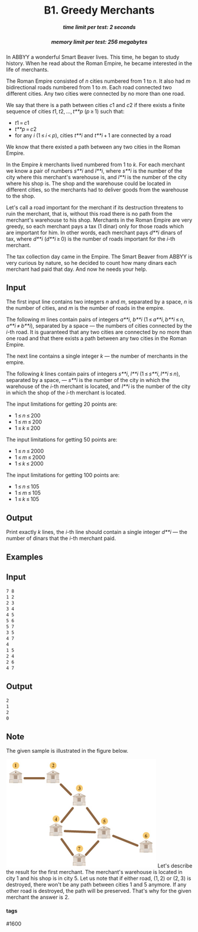 <h1 style='text-align: center;'> B1. Greedy Merchants</h1>

<h5 style='text-align: center;'>time limit per test: 2 seconds</h5>
<h5 style='text-align: center;'>memory limit per test: 256 megabytes</h5>

In ABBYY a wonderful Smart Beaver lives. This time, he began to study history. When he read about the Roman Empire, he became interested in the life of merchants.

The Roman Empire consisted of *n* cities numbered from 1 to *n*. It also had *m* bidirectional roads numbered from 1 to *m*. Each road connected two different cities. Any two cities were connected by no more than one road.

We say that there is a path between cities *c*1 and *c*2 if there exists a finite sequence of cities *t*1, *t*2, ..., *t**p* (*p* ≥ 1) such that:

* *t*1 = *c*1
* *t**p* = *c*2
* for any *i* (1 ≤ *i* < *p*), cities *t**i* and *t**i* + 1 are connected by a road

We know that there existed a path between any two cities in the Roman Empire.

In the Empire *k* merchants lived numbered from 1 to *k*. For each merchant we know a pair of numbers *s**i* and *l**i*, where *s**i* is the number of the city where this merchant's warehouse is, and *l**i* is the number of the city where his shop is. The shop and the warehouse could be located in different cities, so the merchants had to deliver goods from the warehouse to the shop.

Let's call a road important for the merchant if its destruction threatens to ruin the merchant, that is, without this road there is no path from the merchant's warehouse to his shop. Merchants in the Roman Empire are very greedy, so each merchant pays a tax (1 dinar) only for those roads which are important for him. In other words, each merchant pays *d**i* dinars of tax, where *d**i* (*d**i* ≥ 0) is the number of roads important for the *i*-th merchant.

The tax collection day came in the Empire. The Smart Beaver from ABBYY is very curious by nature, so he decided to count how many dinars each merchant had paid that day. And now he needs your help.

## Input

The first input line contains two integers *n* and *m*, separated by a space, *n* is the number of cities, and *m* is the number of roads in the empire.

The following *m* lines contain pairs of integers *a**i*, *b**i* (1 ≤ *a**i*, *b**i* ≤ *n*, *a**i* ≠ *b**i*), separated by a space — the numbers of cities connected by the *i*-th road. It is guaranteed that any two cities are connected by no more than one road and that there exists a path between any two cities in the Roman Empire.

The next line contains a single integer *k* — the number of merchants in the empire.

The following *k* lines contain pairs of integers *s**i*, *l**i* (1 ≤ *s**i*, *l**i* ≤ *n*), separated by a space, — *s**i* is the number of the city in which the warehouse of the *i*-th merchant is located, and *l**i* is the number of the city in which the shop of the *i*-th merchant is located.

The input limitations for getting 20 points are: 

* 1 ≤ *n* ≤ 200
* 1 ≤ *m* ≤ 200
* 1 ≤ *k* ≤ 200

The input limitations for getting 50 points are: 

* 1 ≤ *n* ≤ 2000
* 1 ≤ *m* ≤ 2000
* 1 ≤ *k* ≤ 2000

The input limitations for getting 100 points are: 

* 1 ≤ *n* ≤ 105
* 1 ≤ *m* ≤ 105
* 1 ≤ *k* ≤ 105
## Output

Print exactly *k* lines, the *i*-th line should contain a single integer *d**i* — the number of dinars that the *i*-th merchant paid.

## Examples

## Input


```
7 8  
1 2  
2 3  
3 4  
4 5  
5 6  
5 7  
3 5  
4 7  
4  
1 5  
2 4  
2 6  
4 7  

```
## Output


```
2  
1  
2  
0  

```
## Note

The given sample is illustrated in the figure below. 

 ![](images/2c7349c5420eb3690173a313cce6f3b7b5a44520.png) Let's describe the result for the first merchant. The merchant's warehouse is located in city 1 and his shop is in city 5. Let us note that if either road, (1, 2) or (2, 3) is destroyed, there won't be any path between cities 1 and 5 anymore. If any other road is destroyed, the path will be preserved. That's why for the given merchant the answer is 2.



#### tags 

#1600 